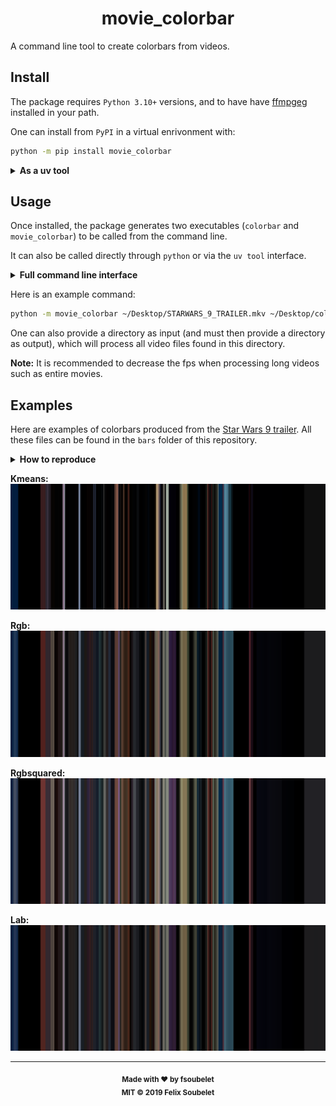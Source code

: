 <h1 align="center">
  <b>movie_colorbar</b>
</h1>

A command line tool to create colorbars from videos.

## Install

The package requires `Python 3.10+` versions, and to have have [ffmpgeg][ffmpeg] installed in your path.

One can install from `PyPI` in a virtual enrivonment with:

```bash
python -m pip install movie_colorbar
```

<details> <summary><b>As a uv tool</b></summary>

The package also supports being installed as a tool with [uv][uv]:

```bash
uv tool install movie_colorbar
```

</details>

## Usage

Once installed, the package generates two executables (`colorbar` and `movie_colorbar`) to be called from the command line.

It can also be called directly through `python` or via the `uv tool` interface.

<details> <summary><b>Full command line interface</b></summary>

Detailed usage goes as follows:

```bash
 Usage: python -m movie_colorbar [OPTIONS] INPUT OUTPUT                                                                              
                                                                                                                                     
 Command line tool to create colorbars from videos.                                                                                  
 From the input video individual frames are extracted with ffmpeg and written to disk in a directory placed next to the final output 
 and named after the video. Each frame is reduced to a single color according to the chosen method. Finally a colorbar is created    
 from these determined colors, and written to disk as an image file at the provided output location. By default the extracted frames 
 are removed after processing, but they can be kept if desired (see the 'cleanup' option).                                           
 Should the input be a directory, then every video file contained within will be processed, provided it is supported by ffmpeg. In   
 this case the output should also be a directory, in which one colorbar will be created for each video file.                         
                                                                                                                                     
╭─ Arguments ───────────────────────────────────────────────────────────────────────────────────────────────────────────────────────╮
│ *    input       PATH  Path to the input video file or directory. [required]                                                      │
│ *    output      PATH  Path to the output colorbar image or directory. [required]                                                 │
╰───────────────────────────────────────────────────────────────────────────────────────────────────────────────────────────────────╯
╭─ Options ─────────────────────────────────────────────────────────────────────────────────────────────────────────────────────────╮
│ --method                                [common|hsv|hue|kmeans|lab|quantized|resize  Method used to calculate the color for each  │
│                                         |rgb|rgbsquared|xyz]                         frame.                                       │
│                                                                                      [default: rgb]                               │
│ --fps                                   INTEGER RANGE [x>=0]                         Number of frames to extract per second of    │
│                                                                                      video footage.                               │
│                                                                                      [default: 10]                                │
│ --cleanup               --no-cleanup                                                 Whether to remove the extracted frames after │
│                                                                                      processing.                                  │
│                                                                                      [default: cleanup]                           │
│ --log-level                             [trace|debug|info|warning|error|critical]    The base console logging level.              │
│                                                                                      [default: info]                              │
│ --install-completion                                                                 Install completion for the current shell.    │
│ --show-completion                                                                    Show completion for the current shell, to    │
│                                                                                      copy it or customize the installation.       │
│ --help                                                                               Show this message and exit.                  │
╰───────────────────────────────────────────────────────────────────────────────────────────────────────────────────────────────────╯
```

</details>

Here is an example command:

```bash
python -m movie_colorbar ~/Desktop/STARWARS_9_TRAILER.mkv ~/Desktop/colorbar.png --method rgbsquared --fps 25
```

One can also provide a directory as input (and must then provide a directory as output), which will process all video files found in this directory.

**Note:** It is recommended to decrease the fps when processing long videos such as entire movies.

## Examples

Here are examples of colorbars produced from the [Star Wars 9 trailer](https://www.youtube.com/watch?v=P94M4jlrytQ).
All these files can be found in the `bars` folder of this repository.

<details> <summary><b>How to reproduce</b></summary>

The following command was used to generate all the colorbars:

```bash
for method in common hsv hue kmeans lab quantized resize rgb rgbsquared xyz; do python -m movie_colorbar ~/Desktop/STARWARS_9_TRAILER.mkv bars/sw9_trailer/SW9_trailer_$method.png --method $method --fps 25; done
```

</details>

**Kmeans:**
![Example_sw9_trailer_kmeans](bars/sw9_trailer/SW9_trailer_kmeans.png)

**Rgb:**
![Example_sw9_trailer_rgb](bars/sw9_trailer/SW9_trailer_rgb.png)

**Rgbsquared:**
![Example_sw9_trailer_rgbsquared](bars/sw9_trailer/SW9_trailer_rgbsquared.png)

**Lab:**
![Example_sw9_trailer_lab](bars/sw9_trailer/SW9_trailer_lab.png)

---

<div align="center">
  <sub><strong>Made with ♥︎ by fsoubelet</strong></sub>
  <br>
  <sub><strong>MIT &copy 2019 Felix Soubelet</strong></sub>
</div>

[ffmpeg]: https://ffmpeg.org/
[uv]: https://docs.astral.sh/uv/guides/tools/